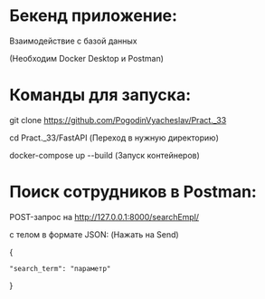 # Бекенд приложение:

Взаимодействие с базой данных

(Необходим Docker Desktop и Postman)


# Команды для запуска:

git clone https://github.com/PogodinVyacheslav/Pract._33

cd Pract._33/FastAPI (Переход в нужную директорию)

docker-compose up --build (Запуск контейнеров)


# Поиск сотрудников в Postman:

POST-запрос на http://127.0.0.1:8000/searchEmpl/

с телом в формате JSON: (Нажать на Send)

{

    "search_term": "параметр"
    
}
